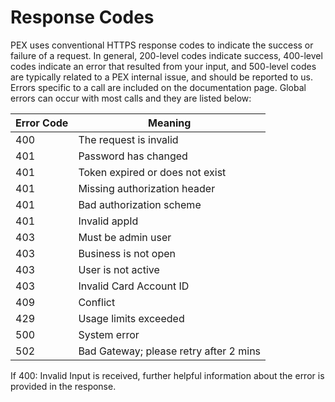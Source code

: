 # Response Codes

PEX uses conventional HTTPS response codes to indicate the success or failure of a request. In general, 200-level codes indicate success, 400-level codes indicate an error that resulted from your input, and 500-level codes are typically related to a PEX internal issue, and should be reported to us. Errors specific to a call are included on the documentation page. Global errors can occur with most calls and they are listed below:


Error Code | Meaning
---------- | -------
400 | The request is invalid
401 | Password has changed
401 | Token expired or does not exist
401 | Missing authorization header
401 | Bad authorization scheme
401 | Invalid appId
403 | Must be admin user
403 | Business is not open
403 | User is not active
403 | Invalid Card Account ID
409 | Conflict
429 | Usage limits exceeded
500 | System error
502 | Bad Gateway; please retry after 2 mins


<aside class="notice">
If 400: Invalid Input is received, further helpful information about the error is provided in the response.
</aside>
